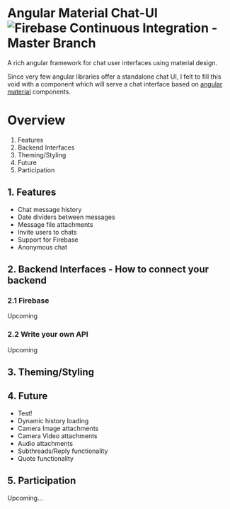 # Angular Material Chat-UI ![Firebase Continuous Integration - Master Branch](https://github.com/PMatthaei/angular-material-chat-ui/workflows/Firebase%20Continuous%20Integration/badge.svg?branch=master)

A rich angular framework for chat user interfaces using material design.

Since very few angular libraries offer a standalone chat UI, I felt to fill this void with a component which will serve a chat interface based on [angular material](https://material.angular.io/) components. 
# Overview

1. Features
2. Backend Interfaces
3. Theming/Styling
4. Future
5. Participation

## 1. Features
- Chat message history
- Date dividers between messages
- Message file attachments
- Invite users to chats
- Support for Firebase
- Anonymous chat

## 2. Backend Interfaces - How to connect your backend
### 2.1 Firebase

Upcoming

### 2.2 Write your own API

Upcoming

## 3. Theming/Styling

## 4. Future
- Test!
- Dynamic history loading
- Camera Image attachments
- Camera Video attachments
- Audio attachments
- Subthreads/Reply functionality
- Quote functionality

## 5. Participation

Upcoming...
